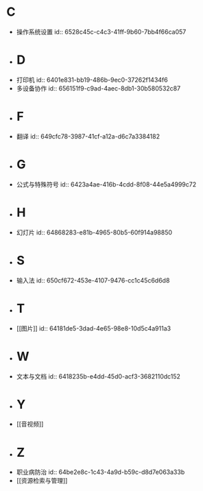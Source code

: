 # C
- 操作系统设置
  id:: 6528c45c-c4c3-41ff-9b60-7bb4f66ca057
- # D
- 打印机
  id:: 6401e831-bb19-486b-9ec0-37262f1434f6
- 多设备协作
  id:: 656151f9-c9ad-4aec-8db1-30b580532c87
- # F
- 翻译
  id:: 649cfc78-3987-41cf-a12a-d6c7a3384182
- # G
- 公式与特殊符号
  id:: 6423a4ae-416b-4cdd-8f08-44e5a4999c72
- # H
- 幻灯片
  id:: 64868283-e81b-4965-80b5-60f914a98850
- # S
- 输入法
  id:: 650cf672-453e-4107-9476-cc1c45c6d6d8
- # T
- [[图片]]
  id:: 64181de5-3dad-4e65-98e8-10d5c4a911a3
- # W
- 文本与文档
  id:: 6418235b-e4dd-45d0-acf3-3682110dc152
- # Y
- [[音视频]]
- # Z
- 职业病防治
  id:: 64be2e8c-1c43-4a9d-b59c-d8d7e063a33b
- [[资源检索与管理]]